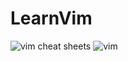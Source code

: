 # LearnVim
![vim cheat sheets](/Git_workspaces/LearnVim/vim.jpg "Vim")
![vim](https://i.pinimg.com/originals/cc/1d/7f/cc1d7ff01d3fe305025528a5591396bf.jpg)
